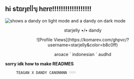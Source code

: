 ## һі s𝗍ᥲrȷᥱᥣᥣᥡ һᥱrᥱ!!!!!!!!!!!!!!!!!! 




<picture>
 <source media="(prefers-color-scheme: dark)" [srcset="(https://files.catbox.moe/57pfbk.gif)">
 <source media="(prefers-color-scheme: light)" srcset="https://files.catbox.moe/9nongc.gif">
 <img alt="shows a dandy on light mode and a dandy on dark mode" src="https://files.catbox.moe/01u8gt.png">
</picture>


<p align="center">starjelly •/• dandy </p>

<p align="center">![Profile Views](https://komarev.com/ghpvc/?username=starjelly&color=b8c0ff)</p>


<p align="center">aroace ˋ indonesian ˊ audhd</p>

**sorry idk how to make READMES**

         TEAGAN X DANDY CANONNNN ♡♡♡




